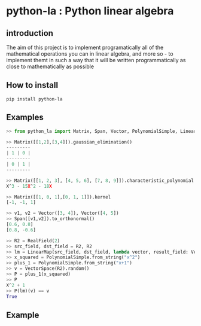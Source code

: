 # python-la : Python linear algebra
## introduction
The aim of this project is to implement programatically all of the mathematical operations you can in linear algebra, and more so - to implement themt in such a way that it will be written programmatically as close to mathematically as possible

## How to install
```pip install python-la```
## Examples
```python
>> from python_la import Matrix, Span, Vector, PolynomialSimple, LinearMap, RealField, VectorSpace

>> Matrix([[1,2],[3,4]]).gaussian_elimination()
---------
| 1 | 0 |
---------
| 0 | 1 |
---------

>> Matrix([[1, 2, 3], [4, 5, 6], [7, 8, 9]]).characteristic_polynomial
X^3 - 15X^2 - 18X

>> Matrix([[1, 0, 1],[0, 1, 1]]).kernel
[-1, -1, 1]

>> v1, v2 = Vector([3, 4]), Vector([4, 5])
>> Span([v1,v2]).to_orthonormal()
[0.6, 0.8]
[0.8, -0.6]

>> R2 = RealField(2)
>> src_field, dst_field = R2, R2
>> lm = LinearMap(src_field, dst_field, lambda vector, result_field: Vector([field.zero, vector[0]], result_field))
>> x_squared = PolynomialSimple.from_string("x^2")
>> plus_1 = PolynomialSimple.from_string("x+1")
>> v = VectorSpace(R2).random()
>> P = plus_1(x_squared)
>> P
X^2 + 1
>> P(lm)(v) == v
True
```
## Example